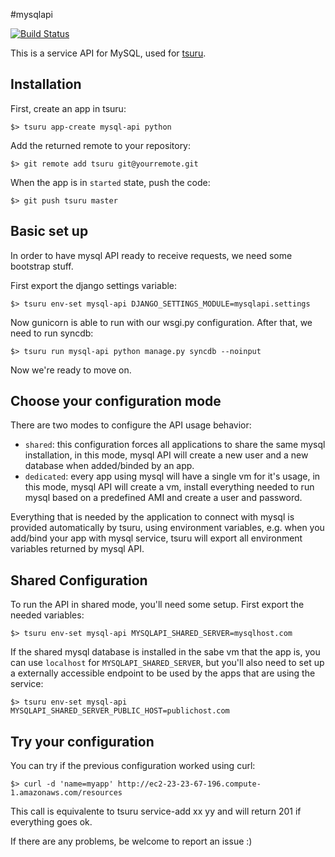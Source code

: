 #mysqlapi

[![Build Status](https://secure.travis-ci.org/globocom/mysqlapi.png?branch=master)](http://travis-ci.org/globocom/mysqlapi)

This is a service API for MySQL, used for [tsuru](https://github.com/globocom/tsuru).

Installation
------------

First, create an app in tsuru:

    $> tsuru app-create mysql-api python

Add the returned remote to your repository:

    $> git remote add tsuru git@yourremote.git

When the app is in `started` state, push the code:

    $> git push tsuru master

Basic set up
------------

In order to have mysql API ready to receive requests, we need some bootstrap stuff.

First export the django settings variable:

    $> tsuru env-set mysql-api DJANGO_SETTINGS_MODULE=mysqlapi.settings

Now gunicorn is able to run with our wsgi.py configuration.
After that, we need to run syncdb:

    $> tsuru run mysql-api python manage.py syncdb --noinput

Now we're ready to move on.

Choose your configuration mode
------------------------------

There are two modes to configure the API usage behavior:

- `shared`: this configuration forces all applications to share the same mysql installation, in this mode, mysql API
will create a new user and a new database when added/binded by an app.
- `dedicated`: every app using mysql will have a single vm for it's usage, in this mode, mysql API will create a vm,
install everything needed to run mysql based on a predefined AMI and create a user and password.

Everything that is needed by the application to connect with mysql is provided automatically by tsuru, using environment variables,
e.g. when you add/bind your app with mysql service, tsuru will export all environment variables returned by mysql API.

Shared Configuration
--------------------

To run the API in shared mode, you'll need some setup. First export the needed variables:

    $> tsuru env-set mysql-api MYSQLAPI_SHARED_SERVER=mysqlhost.com

If the shared mysql database is installed in the sabe vm that the app is, you can use `localhost` for `MYSQLAPI_SHARED_SERVER`,
but you'll also need to set up a externally accessible endpoint to be used by the apps that are using the service:

    $> tsuru env-set mysql-api MYSQLAPI_SHARED_SERVER_PUBLIC_HOST=publichost.com

Try your configuration
----------------------

You can try if the previous configuration worked using curl:

    $> curl -d 'name=myapp' http://ec2-23-23-67-196.compute-1.amazonaws.com/resources

This call is equivalente to tsuru service-add xx yy and will return 201 if everything goes ok.

If there are any problems, be welcome to report an issue :)

